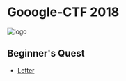 # Gooogle-CTF 2018

![logo](https://raw.githubusercontent.com/hackertron/Gooogle-CTF2018/master/ctf_logo.PNG)

## Beginner's Quest
- [Letter](https://cryptowriteup.wordpress.com/2018/07/01/google-ctf-letter/)
